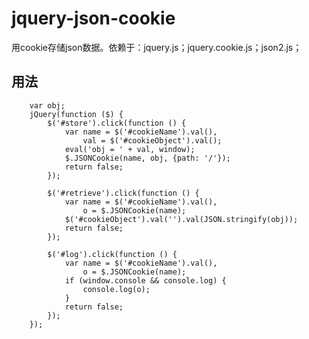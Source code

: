 jquery-json-cookie
==================

用cookie存储json数据。依赖于：jquery.js；jquery.cookie.js；json2.js；

## 用法

		var obj;
		jQuery(function ($) {
			$('#store').click(function () {
				var name = $('#cookieName').val(),
					val = $('#cookieObject').val();
				eval('obj = ' + val, window);
				$.JSONCookie(name, obj, {path: '/'});
				return false;
			});
			
			$('#retrieve').click(function () {
				var name = $('#cookieName').val(),
					o = $.JSONCookie(name);
				$('#cookieObject').val('').val(JSON.stringify(obj));
				return false;
			});
			
			$('#log').click(function () {
				var name = $('#cookieName').val(),
					o = $.JSONCookie(name);
				if (window.console && console.log) {
					console.log(o);
				}
				return false;
			});
		});
